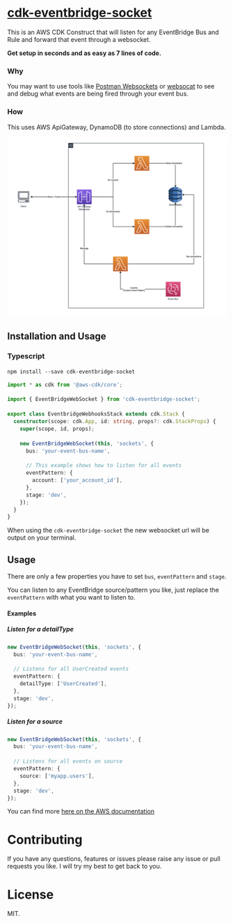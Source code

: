 # [cdk-eventbridge-socket](https://boyney123.github.io/cdk-eventbridge-socket/)

This is an AWS CDK Construct that will listen for any EventBridge Bus and Rule and forward that event through a websocket.

**Get setup in seconds and as easy as 7 lines of code.**

### Why

You may want to use tools like [Postman Websockets](https://blog.postman.com/postman-supports-websocket-apis/) or [websocat](https://github.com/vi/websocat) to see and debug what events are being fired through your event bus.

### How

This uses AWS ApiGateway, DynamoDB (to store connections) and Lambda.

![Architecture](architecture.png)

## Installation and Usage

### Typescript

```console
npm install --save cdk-eventbridge-socket
```

```typescript
import * as cdk from '@aws-cdk/core';

import { EventBridgeWebSocket } from 'cdk-eventbridge-socket';

export class EventbridgeWebhooksStack extends cdk.Stack {
  constructor(scope: cdk.App, id: string, props?: cdk.StackProps) {
    super(scope, id, props);

    new EventBridgeWebSocket(this, 'sockets', {
      bus: 'your-event-bus-name',

      // This example shows how to listen for all events
      eventPattern: {
        account: ['your_account_id'],
      },
      stage: 'dev',
    });
  }
}
```

When using the `cdk-eventbridge-socket` the new websocket url will be output on your terminal.

## Usage

There are only a few properties you have to set `bus`, `eventPattern` and `stage`.

You can listen to any EventBridge source/pattern you like, just replace the `eventPattern` with what you want to listen to.

#### Examples

##### Listen for a detailType

```typescript
new EventBridgeWebSocket(this, 'sockets', {
  bus: 'your-event-bus-name',

  // Listens for all UserCreated events
  eventPattern: {
    detailType: ['UserCreated'],
  },
  stage: 'dev',
});
```

##### Listen for a source

```typescript
new EventBridgeWebSocket(this, 'sockets', {
  bus: 'your-event-bus-name',

  // Listens for all events on source
  eventPattern: {
    source: ['myapp.users'],
  },
  stage: 'dev',
});
```

You can find more [here on the AWS documentation](https://docs.aws.amazon.com/cdk/api/latest/docs/@aws-cdk_aws-events.EventPattern.html)

# Contributing

If you have any questions, features or issues please raise any issue or pull requests you like. I will try my best to get back to you.

# License

MIT.
